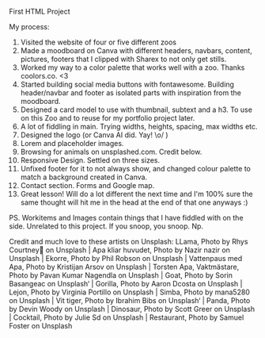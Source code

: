 First HTML Project

My process:
1. Visited the website of four or five different zoos
2. Made a moodboard on Canva with different headers, navbars, content, pictures, footers that I clipped with Sharex to not only get stills.
3. Worked my way to a color palette that works well with a zoo. Thanks coolors.co. <3
4. Started building social media buttons with fontawesome.
Building header/navbar and footer as isolated parts with inspiration from the moodboard.
6. Designed a card model to use with thumbnail, subtext and a h3. To use on this Zoo and to reuse for my portfolio project later.
7. A lot of fiddling in main. Trying widths, heights, spacing, max widths etc.
8. Designed the logo (or Canva AI did. Yay! \o/ )
9. Lorem and placeholder images.
10. Browsing for animals on unsplashed.com. Credit below.
11. Responsive Design. Settled on three sizes.
12. Unfixed footer for it to not always show, and changed colour palette to match a background created in Canva.
13. Contact section. Forms and Google map.
14. Great lesson! Will do a lot different the next time and I'm 100% sure the same thought will hit me in the head at the end of that one anyways :)

PS. Workitems and Images contain things that I have fiddled with on the side. Unrelated to this project. If you snoop, you snoop. Np.

Credit and much love to these artists on Unsplash:
LLama, Photo by Rhys Courtney📸 on Unsplash | 
Apa kliar huvudet, Photo by Nazir nazir on Unsplash | 
Ekorre, Photo by Phil Robson on Unsplash | 
Vattenpaus med Apa, Photo by Kristijan Arsov on Unsplash | 
Torsten Apa, Vaktmästare, Photo by Pavan Kumar Nagendla on Unsplash | 
Goat, Photo by Sorin Basangeac on Unsplash‘ | 
Gorilla, Photo by Aaron Dcosta on Unsplash | 
Lejon, Photo by Virginia Portillo on Unsplash | 
Simba, Photo by mana5280 on Unsplash | 
Vit tiger, Photo by Ibrahim Bibs on Unsplash‘ | 
Panda, Photo by Devin Woody on Unsplash | 
Dinosaur,  Photo by Scott Greer on Unsplash | 
Cocktail, Photo by Julie Sd on Unsplash | 
Restaurant, Photo by Samuel Foster on Unsplash
